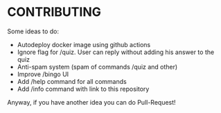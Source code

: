 # CONTRIBUTING

Some ideas to do:

- Autodeploy docker image using github actions
- Ignore flag for /quiz. User can reply without adding his answer to the quiz
- Anti-spam system (spam of commands /quiz and other)
- Improve /bingo UI
- Add /help command for all commands
- Add /info command with link to this repository

Anyway, if you have another idea you can do Pull-Request!
